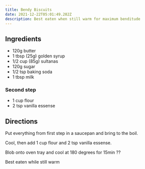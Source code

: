 ```yaml
---
title: Bendy Biscuits
date: 2021-12-22T05:01:49.282Z
description: Best eaten when still warm for maximum benditude
---
```

## Ingredients

* 120g butter
* 1 tbsp (25g) golden syrup
* 1/2 cup (85g) sultanas
* 120g sugar
* 1/2 tsp baking soda
* 1 tbsp milk

### Second step
* 1 cup flour
* 2 tsp vanilla essense

## Directions

Put everything from first step in a saucepan and bring to the boil.

Cool, then add 1 cup flour and 2 tsp vanilla essense.

Blob onto oven tray and cool at 180 degrees for 15min ??

Best eaten while still warm